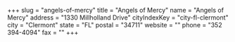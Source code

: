 +++
slug = "angels-of-mercy"
title = "Angels of Mercy"
name = "Angels of Mercy"
address = "1330 Millholland Drive"
cityIndexKey = "city-fl-clermont"
city = "Clermont"
state = "FL"
postal = "34711"
website = ""
phone = "352 394-4094"
fax = ""
+++

